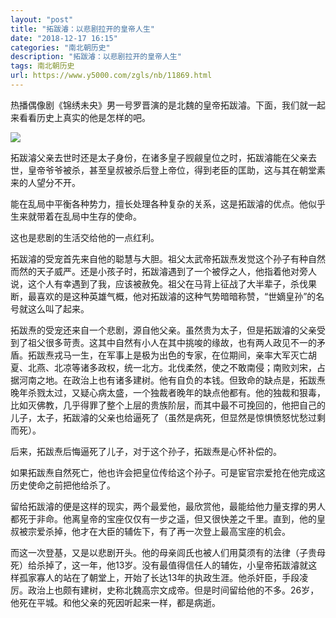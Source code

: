 ```yaml
---
layout: "post"
title: "拓跋濬：以悲剧拉开的皇帝人生"
date: "2018-12-17 16:15"
categories: "南北朝历史"
description: "拓跋濬：以悲剧拉开的皇帝人生"
tags: 南北朝历史
url: https://www.y5000.com/zgls/nb/11869.html
---
```






热播偶像剧《锦绣未央》男一号罗晋演的是北魏的皇帝拓跋濬。下面，我们就一起来看看历史上真实的他是怎样的吧。

![](https://img.y5000.com/uploads/allimg/170122/1J0521007-0.jpg)

拓跋濬父亲去世时还是太子身份，在诸多皇子觊觎皇位之时，拓跋濬能在父亲去世，皇帝爷爷被杀，甚至皇叔被杀后登上帝位，得到老臣的匡助，这与其在朝堂素来的人望分不开。

能在乱局中平衡各种势力，擅长处理各种复杂的关系，这是拓跋濬的优点。他似乎生来就带着在乱局中生存的使命。

这也是悲剧的生活交给他的一点红利。

拓跋濬的受宠首先来自他的聪慧与大胆。祖父太武帝拓跋焘发觉这个孙子有种自然而然的天子威严。还是小孩子时，拓跋濬遇到了一个被俘之人，他指着他对旁人说，这个人有幸遇到了我，应该被赦免。祖父在马背上征战了大半辈子，杀伐果断，最喜欢的是这种英雄气概，他对拓跋濬的这种气势暗暗称赞，“世嫡皇孙”的名号就这么叫了起来。

拓跋焘的受宠还来自一个悲剧，源自他父亲。虽然贵为太子，但是拓跋濬的父亲受到了祖父很多苛责。这其中自然有小人在其中挑唆的缘故，也有两人政见不一的矛盾。拓跋焘戎马一生，在军事上是极为出色的专家，在位期间，亲率大军灭亡胡夏、北燕、北凉等诸多政权，统一北方。北伐柔然，使之不敢南侵；南败刘宋，占据河南之地。在政治上也有诸多建树。他有自负的本钱。但致命的缺点是，拓跋焘晚年杀戮太过，又疑心病太盛，一个独裁者晚年的缺点他都有。他的独裁和狠毒，比如灭佛教，几乎得罪了整个上层的贵族阶层，而其中最不可挽回的，他把自己的儿子，太子，拓跋濬的父亲也给逼死了（虽然是病死，但显然是惊惧愤怒忧愁过剩而死）。

后来，拓跋焘后悔逼死了儿子，对于这个孙子，拓跋焘是心怀补偿的。

如果拓跋焘自然死亡，他也许会把皇位传给这个孙子。可是宦官宗爱抢在他完成这历史使命之前把他给杀了。

留给拓跋濬的便是这样的现实，两个最爱他，最欣赏他，最能给他力量支撑的男人都死于非命。他离皇帝的宝座仅仅有一步之遥，但又很快差之千里。直到，他的皇叔被宗爱杀掉，他才在大臣的辅佐下，有了再一次登上最高宝座的机会。

而这一次登基，又是以悲剧开头。他的母亲闾氏也被人们用莫须有的法律（子贵母死）给杀掉了，这一年，他13岁。没有最值得信任人的辅佐，小皇帝拓跋濬就这样孤家寡人的站在了朝堂上，开始了长达13年的执政生涯。他杀奸臣，手段凌厉。政治上也颇有建树，史称北魏高宗文成帝。但是时间留给他的不多。26岁，他死在平城。和他父亲的死因听起来一样，都是病逝。
